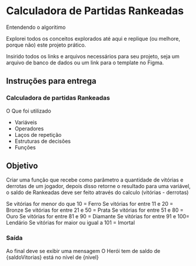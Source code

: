 # Calculadora de Partidas Rankeadas

Entendendo o algoritimo
 
Explorei todos os conceitos explorados até aqui e replique (ou melhore, porque não) este projeto prático. 
 
Insirido todos os links e arquivos necessários para seu projeto, seja um arquivo de banco de dados ou um link para o template no Figma.
 
## Instruções para entrega
### Calculadora de partidas Rankeadas

 O Que foi utilizado
- Variáveis
- Operadores
- Laços de repetição
- Estruturas de decisões
- Funções

## Objetivo
Criar uma função que recebe como parâmetro a quantidade de vitórias e derrotas de um jogador,
depois disso retorne o resultado para uma variável, o saldo de Rankeadas deve ser feito através do calculo (vitórias - derrotas)

Se vitórias for menor do que 10 = Ferro
Se vitórias for entre 11 e 20 = Bronze
Se vitórias for entre 21 e 50 = Prata
Se vitórias for entre 51 e 80 = Ouro
Se vitórias for entre 81 e 90 = Diamante
Se vitórias for entre 91 e 100= Lendário
Se vitórias for maior ou igual a 101 = Imortal

### Saída
Ao final deve se exibir uma mensagem
O Herói tem de saldo de {saldoVitorias} está no nível de {nivel}
